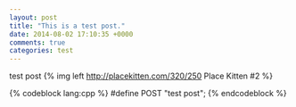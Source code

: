 ```yaml
---
layout: post
title: "This is a test post."
date: 2014-08-02 17:10:35 +0000
comments: true
categories: test
---
```

test post
{% img left http://placekitten.com/320/250 Place Kitten #2 %}

{% codeblock lang:cpp %}
#define POST "test post";
{% endcodeblock %}